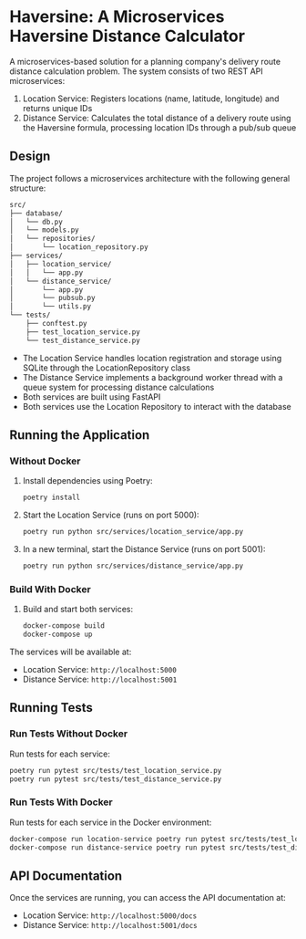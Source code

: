 # Haversine: A Microservices Haversine Distance Calculator

A microservices-based solution for a planning company's delivery route distance calculation problem. The system consists of two REST API microservices:

1. Location Service: Registers locations (name, latitude, longitude) and returns unique IDs
2. Distance Service: Calculates the total distance of a delivery route using the Haversine formula, processing location IDs through a pub/sub queue

## Design

The project follows a microservices architecture with the following general structure:

```bash
src/
├── database/
│   └── db.py
│   └── models.py
│   └── repositories/
│       └── location_repository.py
├── services/
│   ├── location_service/
│   │   └── app.py
│   └── distance_service/
│       └── app.py
│       └── pubsub.py
│       └── utils.py
└── tests/
    ├── conftest.py
    ├── test_location_service.py
    └── test_distance_service.py
```

- The Location Service handles location registration and storage using SQLite through the LocationRepository class
- The Distance Service implements a background worker thread with a queue system for processing distance calculations
- Both services are built using FastAPI
- Both services use the Location Repository to interact with the database

## Running the Application

### Without Docker

1. Install dependencies using Poetry:

    ```bash
    poetry install
    ```

2. Start the Location Service (runs on port 5000):

    ```bash
    poetry run python src/services/location_service/app.py
    ```

3. In a new terminal, start the Distance Service (runs on port 5001):

    ```bash
    poetry run python src/services/distance_service/app.py
    ```

### Build With Docker

1. Build and start both services:

    ```bash
    docker-compose build
    docker-compose up
    ```

The services will be available at:

- Location Service: `http://localhost:5000`
- Distance Service: `http://localhost:5001`

## Running Tests

### Run Tests Without Docker

Run tests for each service:

```bash
poetry run pytest src/tests/test_location_service.py
poetry run pytest src/tests/test_distance_service.py
```

### Run Tests With Docker

Run tests for each service in the Docker environment:

```bash
docker-compose run location-service poetry run pytest src/tests/test_location_service.py
docker-compose run distance-service poetry run pytest src/tests/test_distance_service.py
```

## API Documentation

Once the services are running, you can access the API documentation at:

- Location Service: `http://localhost:5000/docs`
- Distance Service: `http://localhost:5001/docs`
